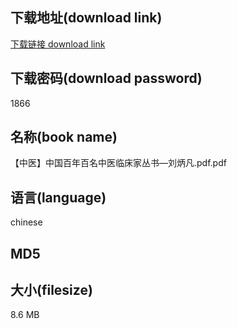 ## 下载地址(download link)
[下载链接 download link](https://tutu365.netlify.app/?s=%E3%80%90%E4%B8%AD%E5%8C%BB%E3%80%91%E4%B8%AD%E5%9B%BD%E7%99%BE%E5%B9%B4%E7%99%BE%E5%90%8D%E4%B8%AD%E5%8C%BB%E4%B8%B4%E5%BA%8A%E5%AE%B6%E4%B8%9B%E4%B9%A6%E2%80%94%E5%88%98%E7%82%B3%E5%87%A1.pdf)

## 下载密码(download password)
1866

## 名称(book name)
【中医】中国百年百名中医临床家丛书—刘炳凡.pdf.pdf

## 语言(language)
chinese

## MD5


## 大小(filesize)
8.6 MB
